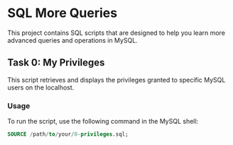 # SQL More Queries

This project contains SQL scripts that are designed to help you learn more advanced queries and operations in MySQL.

## Task 0: My Privileges

This script retrieves and displays the privileges granted to specific MySQL users on the localhost.

### Usage

To run the script, use the following command in the MySQL shell:

```sql
SOURCE /path/to/your/0-privileges.sql;

